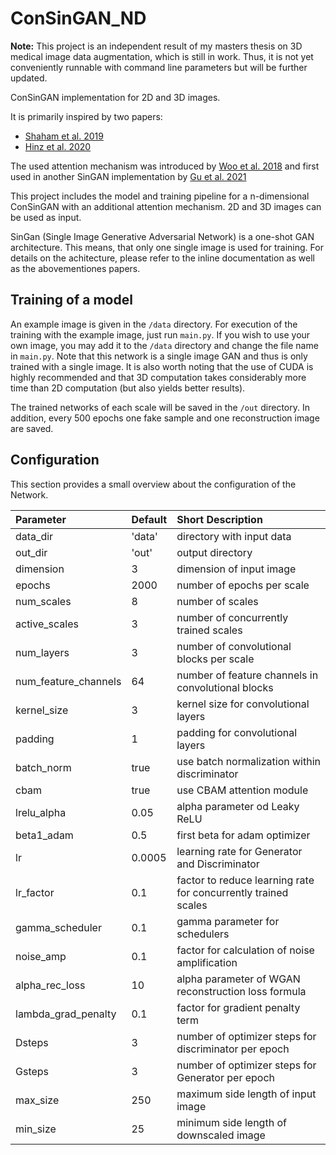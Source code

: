# ConSinGAN_ND

**Note:** This project is an independent result of my masters thesis on 3D medical image data augmentation, which is still in work. Thus, it is not yet conveniently runnable with command line parameters but will be further updated. 

ConSinGAN implementation for 2D and 3D images.

It is primarily inspired by two papers:
- [Shaham et al. 2019](https://ieeexplore.ieee.org/document/9008787/)
- [Hinz et al. 2020](https://arxiv.org/abs/2003.11512)

The used attention mechanism was introduced by [Woo et al. 2018](https://link.springer.com/chapter/10.1007/978-3-030-01234-2_1) and first used in another SinGAN implementation by [Gu et al. 2021](https://www.mdpi.com/2072-4292/13/9/1713)

This project includes the model and training pipeline for a n-dimensional ConSinGAN with an additional attention mechanism. 2D and 3D images can be used as input.

SinGan (Single Image Generative Adversarial Network) is a one-shot GAN architecture. This means, that only one single image is used for training. For details on the achitecture, please refer to the inline documentation as well as the abovementiones papers.

## Training of a model

An example image is given in the `/data` directory. For execution of the training with the example image, just run `main.py`. If you wish to use your own image, you may add it to the `/data` directory and change the file name in `main.py`. Note that this network is a single image GAN and thus is only trained with a single image. It is also worth noting that the use of CUDA is highly recommended and that 3D computation takes considerably more time than 2D computation (but also yields better results).

The trained networks of each scale will be saved in the `/out` directory. In addition, every 500 epochs one fake sample and one reconstruction image are saved.

## Configuration

This section provides a small overview about the configuration of the Network.

| Parameter            | Default  | Short Description |
| :------------------- | :------- | :---------------- |
| data_dir             | 'data'   | directory with input data |
| out_dir              | 'out'    | output directory |
| dimension            | 3        | dimension of input image |
| epochs               | 2000     | number of epochs per scale |
| num_scales           | 8        | number of scales |
| active_scales        | 3        | number of concurrently trained scales |
| num_layers           | 3        | number of convolutional blocks per scale |
| num_feature_channels | 64       | number of feature channels in convolutional blocks |
| kernel_size          | 3        | kernel size for convolutional layers |
| padding              | 1        | padding for convolutional layers |
| batch_norm           | true     | use batch normalization within discriminator |
| cbam                 | true     | use CBAM attention module |
| lrelu_alpha          | 0.05     | alpha parameter od Leaky ReLU |
| beta1_adam           | 0.5      | first beta for adam optimizer |
| lr                   | 0.0005   | learning rate for Generator and Discriminator |
| lr_factor            | 0.1      | factor to reduce learning rate for concurrently trained scales |
| gamma_scheduler      | 0.1      | gamma parameter for schedulers |
| noise_amp            | 0.1      | factor for calculation of noise amplification |
| alpha_rec_loss       | 10       | alpha parameter of WGAN reconstruction loss formula |
| lambda_grad_penalty  | 0.1      | factor for gradient penalty term |
| Dsteps               | 3        | number of optimizer steps for discriminator per epoch |
| Gsteps               | 3        | number of optimizer steps for Generator per epoch |
| max_size             | 250      | maximum side length of input image |
| min_size             | 25       | minimum side length of downscaled image |
